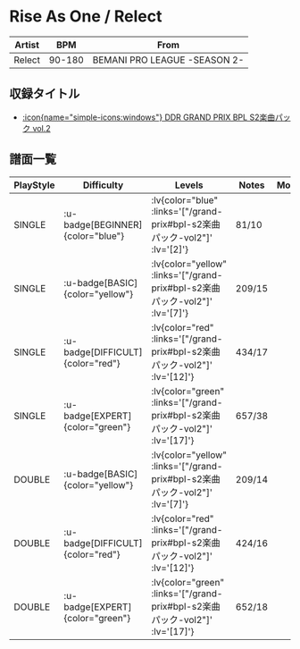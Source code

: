 # Rise As One / Relect

|Artist|BPM|From|
|------|---|----|
|Relect|90-180|BEMANI PRO LEAGUE -SEASON 2-|

## 収録タイトル

- [ :icon{name="simple-icons:windows"} DDR GRAND PRIX BPL S2楽曲パック vol.2](/grand-prix#bpl-s2楽曲パック-vol2)

## 譜面一覧

|PlayStyle|Difficulty|Levels|Notes|Movie|
|---------|----------|------|-----|-----|
|SINGLE| :u-badge[BEGINNER]{color="blue"} | :lv{color="blue" :links='["/grand-prix#bpl-s2楽曲パック-vol2"]' :lv='[2]'} |81/10||
|SINGLE| :u-badge[BASIC]{color="yellow"} | :lv{color="yellow" :links='["/grand-prix#bpl-s2楽曲パック-vol2"]' :lv='[7]'} |209/15||
|SINGLE| :u-badge[DIFFICULT]{color="red"} | :lv{color="red" :links='["/grand-prix#bpl-s2楽曲パック-vol2"]' :lv='[12]'} |434/17||
|SINGLE| :u-badge[EXPERT]{color="green"} | :lv{color="green" :links='["/grand-prix#bpl-s2楽曲パック-vol2"]' :lv='[17]'} |657/38||
|DOUBLE| :u-badge[BASIC]{color="yellow"} | :lv{color="yellow" :links='["/grand-prix#bpl-s2楽曲パック-vol2"]' :lv='[7]'} |209/14||
|DOUBLE| :u-badge[DIFFICULT]{color="red"} | :lv{color="red" :links='["/grand-prix#bpl-s2楽曲パック-vol2"]' :lv='[12]'} |424/16||
|DOUBLE| :u-badge[EXPERT]{color="green"} | :lv{color="green" :links='["/grand-prix#bpl-s2楽曲パック-vol2"]' :lv='[17]'} |652/18||
